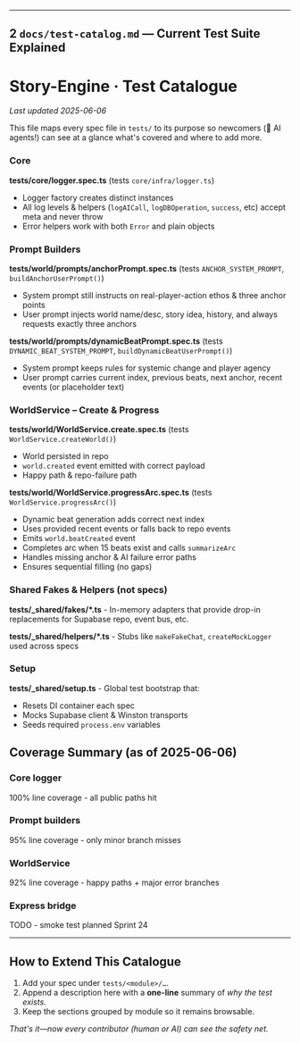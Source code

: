 
---

## 2 `docs/test-catalog.md` — Current Test Suite Explained

# Story-Engine · Test Catalogue
_Last updated 2025-06-06_

This file maps every spec file in `tests/` to its purpose so newcomers
(👋 AI agents!) can see at a glance what's covered and where to add more.

### Core

**tests/core/logger.spec.ts** (tests `core/infra/logger.ts`)
- Logger factory creates distinct instances
- All log levels & helpers (`logAICall`, `logDBOperation`, `success`, etc) accept meta and never throw
- Error helpers work with both `Error` and plain objects

### Prompt Builders

**tests/world/prompts/anchorPrompt.spec.ts** (tests `ANCHOR_SYSTEM_PROMPT`, `buildAnchorUserPrompt()`)
- System prompt still instructs on real-player-action ethos & three anchor points
- User prompt injects world name/desc, story idea, history, and always requests exactly three anchors

**tests/world/prompts/dynamicBeatPrompt.spec.ts** (tests `DYNAMIC_BEAT_SYSTEM_PROMPT`, `buildDynamicBeatUserPrompt()`)
- System prompt keeps rules for systemic change and player agency
- User prompt carries current index, previous beats, next anchor, recent events (or placeholder text)

### WorldService – Create & Progress

**tests/world/WorldService.create.spec.ts** (tests `WorldService.createWorld()`)
- World persisted in repo
- `world.created` event emitted with correct payload
- Happy path & repo-failure path

**tests/world/WorldService.progressArc.spec.ts** (tests `WorldService.progressArc()`)
- Dynamic beat generation adds correct next index
- Uses provided recent events or falls back to repo events
- Emits `world.beatCreated` event
- Completes arc when 15 beats exist and calls `summarizeArc`
- Handles missing anchor & AI failure error paths
- Ensures sequential filling (no gaps)

### Shared Fakes & Helpers (not specs)

**tests/_shared/fakes/*.ts** - In-memory adapters that provide drop-in replacements for Supabase repo, event bus, etc.

**tests/_shared/helpers/*.ts** - Stubs like `makeFakeChat`, `createMockLogger` used across specs

### Setup

**tests/_shared/setup.ts** - Global test bootstrap that:
- Resets DI container each spec
- Mocks Supabase client & Winston transports
- Seeds required `process.env` variables

## Coverage Summary (as of 2025-06-06)

### Core logger
100% line coverage - all public paths hit

### Prompt builders  
95% line coverage - only minor branch misses

### WorldService
92% line coverage - happy paths + major error branches

### Express bridge
TODO - smoke test planned Sprint 24

---

## How to Extend This Catalogue

1. Add your spec under `tests/<module>/…`.
2. Append a description here with a **one-line** summary of *why the test exists*.
3. Keep the sections grouped by module so it remains browsable.

_That's it—now every contributor (human or AI) can see the safety net._
